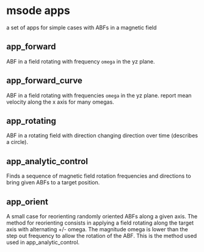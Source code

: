 # msode apps

a set of apps for simple cases with ABFs in a magnetic field

## app_forward

ABF in a field rotating with frequency `omega` in the yz plane.

## app_forward_curve

ABF in a field rotating with frequencies `omega` in the yz plane.
report mean velocity along the x axis for many omegas.

## app_rotating

ABF in a rotating field with direction changing direction over time (describes a circle).

## app_analytic_control

Finds a sequence of magnetic field rotation frequencies and directions to bring given ABFs to a target position.

## app_orient

A small case for reorienting randomly oriented ABFs along a given axis.
The method for reorienting consists in applying a field rotating along the target axis with alternating +/- omega.
The magnitude omega is lower than the step out frequency to allow the rotation of the ABF.
This is the method used used in app_analytic_control.
